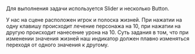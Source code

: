 Для выполнения задачи используется Slider и несколько Button.

У нас на сцене расположен игрок и полоска жизней. При нажатии на одну клавишу происходит лечение персонажа на 10, при нажатии на другую происходит нанесение урона на 10.
Суть задания в том, что при изменении значения жизней наш индикатор должен плавно изменяться переходя от одного значения к другому.
